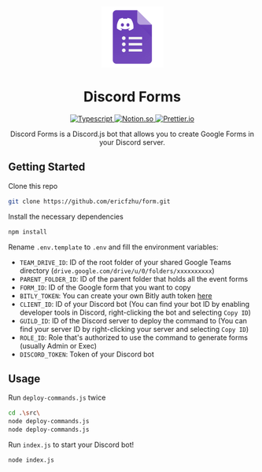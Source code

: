 <p align="center">
    <img src="assets/icon.png" alt="icon" width="125px" />
</p>
<h1 align="center">
    Discord Forms
</h1>

<p align="center">
    <a href="https://www.javascript.com/">
        <img src="https://img.shields.io/badge/-JavaScript-323330?logo=typescript&logoColor=F7DF1E&style=flat" alt="Typescript"/>
    </a>
    <a href="https://github.com/discordjs/discord.js">
        <img src="https://img.shields.io/badge/-Discord.js-5865F2?logo=discord&style=flat&logoColor=FFFFFF" alt="Notion.so">
    </a>
    <a href="https://prettier.io/">
        <img src="https://img.shields.io/badge/-Prettier-1A2B34?logo=prettier&style=flat" alt="Prettier.io">
    </a>  
</p>
<p align="center">
    Discord Forms is a Discord.js bot that allows you to create Google Forms in your Discord server.
</p>

## Getting Started
Clone this repo
```bash
git clone https://github.com/ericfzhu/form.git
```
Install the necessary dependencies
```bash
npm install
```
Rename `.env.template` to `.env` and fill the environment variables:
- `TEAM_DRIVE_ID`: ID of the root folder of your shared Google Teams directory (`drive.google.com/drive/u/0/folders/xxxxxxxxxx`)
- `PARENT_FOLDER_ID`: ID of the parent folder that holds all the event forms
- `FORM_ID`: ID of the Google form that you want to copy
- `BITLY_TOKEN`: You can create your own Bitly auth token [here](https://dev.bitly.com/docs/getting-started/authentication/)
- `CLIENT_ID`: ID of your Discord bot (You can find your bot ID by enabling developer tools in Discord, right-clicking the bot and selecting `Copy ID`)
- `GUILD_ID`: ID of the Discord server to deploy the command to (You can find your server ID by right-clicking your server and selecting `Copy ID`)
- `ROLE_ID`: Role that's authorized to use the command to generate forms (usually Admin or Exec)
- `DISCORD_TOKEN`: Token of your Discord bot

## Usage
Run `deploy-commands.js` twice
```bash
cd .\src\
node deploy-commands.js
node deploy-commands.js
```
Run `index.js` to start your Discord bot!
```bash
node index.js
```
